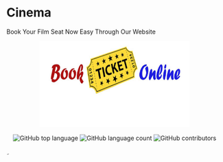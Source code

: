 # Cinema

Book Your Film Seat Now Easy Through Our Website

<div align="center">
<img src="https://github.com/nouraan-ahmed/Cinema/blob/master/posters/book4.jpg" width="350" height="200" >  
  
![GitHub top language](https://img.shields.io/github/languages/top/nouraan-ahmed/Cinema)
![GitHub language count](https://img.shields.io/github/languages/count/nouraan-ahmed/Cinema)
![GitHub contributors](https://img.shields.io/github/contributors/nouraan-ahmed/Cinema)

</div




ِ 
